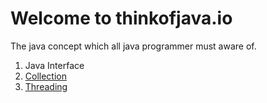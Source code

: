 # Welcome to thinkofjava.io

The java concept which all java programmer must aware of.

1. Java Interface
2. [Collection](java/Collection/README.md)
3. [Threading	](java/Threading/README.md)